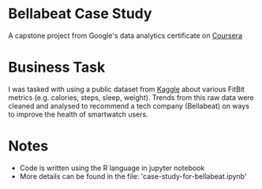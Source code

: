 # Bellabeat Case Study 
A capstone project from Google's data analytics certificate on [Coursera](https://www.coursera.org/professional-certificates/google-data-analytics)

# Business Task 
I was tasked with using a public dataset from [Kaggle](https://www.kaggle.com/datasets/arashnic/fitbit) about various FitBit metrics (e.g. calories, steps, sleep, weight). Trends from this raw data were cleaned and analysed to recommend a tech company (Bellabeat) on ways to improve the health of smartwatch users. 

# Notes
- Code is written using the R language in jupyter notebook 
- More details can be found in the file: 'case-study-for-bellabeat.ipynb'
